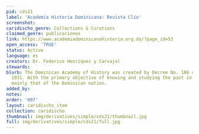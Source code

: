 ```yaml
---
pid: cds21
label: 'Academia Historia Dominicana: Revista Clío'
screenshot: 
caridischo_genre: Collections & Curations
claimed_genre: publicaciones
link: https://www.academiadominicanahistoria.org.do/?page_id=53
open_access: 'TRUE'
status: Active
language: es
creators: Dr. Federico Henríquez y Carvajal
stewards: 
blurb: The Dominican Academy of History was created by Decree No. 186 of July 23,
  1931. With the primary objective of knowing and studying the past in general, and
  mainly that of the Dominican nation.
added_by: 
notes: 
order: '007'
layout: caridischo_item
collection: caridischo
thumbnail: img/derivatives/simple/cds21/thumbnail.jpg
full: img/derivatives/simple/cds21/full.jpg
---
```


